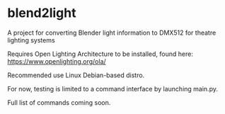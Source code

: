 # blend2light
A project for converting Blender light information to DMX512 for theatre lighting systems

Requires Open Lighting Architecture to be installed, found here:
https://www.openlighting.org/ola/

Recommended use Linux Debian-based distro.

For now, testing is limited to a command interface by launching main.py.

Full list of commands coming soon.




